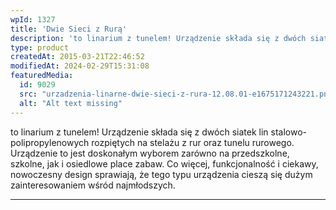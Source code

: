 ```yaml
---
wpId: 1327
title: 'Dwie Sieci z Rurą'
description: 'to linarium z tunelem! Urządzenie składa się z dwóch siatek lin stalowo-polipropylenowych rozpiętych na stelażu z rur oraz tunelu rurowego. Urządzenie to jest doskonałym wyborem zarówno na przedszkolne, szkolne, jak i osiedlowe place zabaw. Co więcej, funkcjonalność i ciekawy, nowoczesny design sprawiają, że tego typu urządzenia cieszą się dużym zainteresowaniem wśród najmłodszych.'
type: product
createdAt: 2015-03-21T22:46:52
modifiedAt: 2024-02-29T15:31:08
featuredMedia:
  id: 9029
  src: "urzadzenia-linarne-dwie-sieci-z-rura-12.08.01-e1675171243221.png"
  alt: "Alt text missing"
---
```



to linarium z tunelem! Urządzenie składa się z dwóch siatek lin stalowo-polipropylenowych rozpiętych na stelażu z rur oraz tunelu rurowego. Urządzenie to jest doskonałym wyborem zarówno na przedszkolne, szkolne, jak i osiedlowe place zabaw. Co więcej, funkcjonalność i ciekawy, nowoczesny design sprawiają, że tego typu urządzenia cieszą się dużym zainteresowaniem wśród najmłodszych.

* * *